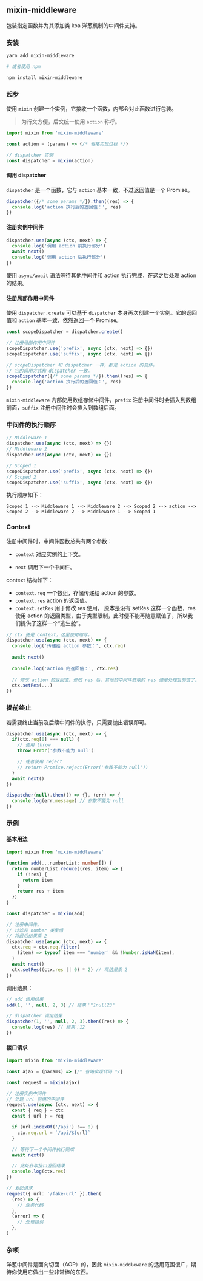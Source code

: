## mixin-middleware

包装指定函数并为其添加类 koa 洋葱机制的中间件支持。

### 安装

```bash
yarn add mixin-middleware

# 或者使用 npm

npm install mixin-middleware
```

### 起步

使用 `mixin` 创建一个实例，它接收一个函数，内部会对此函数进行包装。

> 为行文方便，后文统一使用 `action` 称呼。

```ts
import mixin from 'mixin-middleware'

const action = (params) => {/* 省略实现过程 */}

// dispatcher 实例
const dispatcher = mixin(action)
```

#### 调用 dispatcher

`dispatcher` 是一个函数，它与 `action` 基本一致，不过返回值是一个 Promise。

```ts
dispatcher({/* some params */}).then((res) => {
  console.log('action 执行后的返回值：', res)
})
```

#### 注册实例中间件

```ts
dispatcher.use(async (ctx, next) => {
  console.log('调用 action 前执行部分')
  await next()
  console.log('调用 action 后执行部分')
})
```

使用 `async/await` 语法等待其他中间件和 action 执行完成，在这之后处理 action 的结果。



#### 注册局部作用中间件

使用 `dispatcher.create` 可以基于 `dispatcher` 本身再次创建一个实例。它的返回值和 `action` 基本一致，依然返回一个 Promise。

```ts
const scopeDispatcher = dispatcher.create()

// 注册局部作用中间件
scopeDispatcher.use('prefix', async (ctx, next) => {})
scopeDispatcher.use('suffix', async (ctx, next) => {})

// scopeDispatcher 和 dispatcher 一样，都是 action 的变体。
// 它的调用方式和 dispatcher 一致。
scopeDispatcher({/* some params */}).then((res) => {
  console.log('action 执行后的返回值：', res)
})
```

`mixin-middleware` 内部使用数组存储中间件，`prefix` 注册中间件时会插入到数组前面，`suffix` 注册中间件时会插入到数组后面。

### 中间件的执行顺序

```ts
// Middleware 1
dispatcher.use(async (ctx, next) => {})
// Middleware 2
dispatcher.use(async (ctx, next) => {})

// Scoped 1
scopeDispatcher.use('prefix', async (ctx, next) => {})
// Scoped 2
scopeDispatcher.use('suffix', async (ctx, next) => {})
```

执行顺序如下：

```
Scoped 1 --> Middleware 1 --> Middleware 2 --> Scoped 2 --> action --> Scoped 2 --> Middleware 2 --> Middleware 1 --> Scoped 1
```

### Context

注册中间件时，中间件函数总共有两个参数：

- `context` 对应实例的上下文。

- `next` 调用下一个中间件。

context 结构如下：

- `context.req` 一个数组，存储传递给 action 的参数。
- `context.res` action 的返回值。
- `context.setRes` 用于修改 res 使用。
  原本是没有 setRes 这样一个函数，res 使用 action 的返回类型，由于类型限制，此时便不能再随意赋值了，所以我们提供了这样一个“逃生舱”。

```ts
// ctx 便是 context，这里使用缩写。
dispatcher.use(async (ctx, next) => {
  console.log('传递给 action 参数：', ctx.req)
  
  await next()
  
  console.log('action 的返回值：', ctx.res)
  
  // 修改 action 的返回值。修改 res 后，其他的中间件获取的 res 便是处理后的值了。
  ctx.setRes(...)
})
```

### 提前终止

若需要终止当前及后续中间件的执行，只需要抛出错误即可。

```ts
dispatcher.use(async (ctx, next) => {
  if(ctx.req[0] === null) {
    // 使用 throw
    throw Error('参数不能为 null')

    // 或者使用 reject
    // return Promise.reject(Error('参数不能为 null'))
  }
  await next()
})

dispatcher(null).then(() => {}, (err) => {
  console.log(err.message) // 参数不能为 null
})
```

### 示例

#### 基本用法

```ts
import mixin from 'mixin-middleware'

function add(...numberList: number[]) {
  return numberList.reduce((res, item) => {
    if (!res) {
      return item
    }
    return res + item
  })
}

const dispatcher = mixin(add)

// 注册中间件。
// 过滤非 number 类型值
// 将最后结果乘 2
dispatcher.use(async (ctx, next) => {
  ctx.req = ctx.req.filter(
    (item) => typeof item === 'number' && !Number.isNaN(item),
  )
  await next()
  ctx.setRes((ctx.res || 0) * 2) // 将结果乘 2
})
```

调用结果：

```ts
// add 调用结果
add(1, '', null, 2, 3) // 结果："1null23"

// dispatcher 调用结果
dispatcher(1, '', null, 2, 3).then((res) => {
  console.log(res) // 结果：12
})
```

#### 接口请求

```ts
import mixin from 'mixin-middleware'

const ajax = (params) => {/* 省略实现代码 */}

const request = mixin(ajax)

// 注册实例中间件
// 处理 url 前缀的中间件
request.use(async (ctx, next) => {
  const { req } = ctx
  const { url } = req

  if (url.indexOf('/api') !== 0) {
    ctx.req.url = `/api/${url}`
  }

  // 等待下一个中间件执行完成
  await next()

  // 此处获取接口返回结果
  console.log(ctx.res)
})

// 发起请求
request({ url: '/fake-url' }).then(
  (res) => {
    // 业务代码
  },
  (error) => {
    // 处理错误
  },
)
```

### 杂项

洋葱中间件是面向切面（AOP）的，因此 `mixin-middleware` 的适用范围很广，期待你使用它做出一些非常棒的东西。

